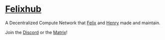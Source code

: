 # [Felixhub](https://felixhub.dev)

A Decentralized Compute Network that [Felix](https://github.com/feelfeel2008) and [Henry](https://henry.felixhub.dev) made and maintain.

Join the [Discord](https://discord.felixhub.dev) or the [Matrix](https://matrix.felixhub.dev)!
